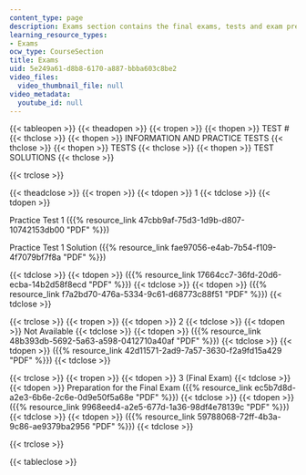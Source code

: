 ```yaml
---
content_type: page
description: Exams section contains the final exams, tests and exam preparation files.
learning_resource_types:
- Exams
ocw_type: CourseSection
title: Exams
uid: 5e249a61-d8b8-6170-a887-bbba603c8be2
video_files:
  video_thumbnail_file: null
video_metadata:
  youtube_id: null
---
```


{{< tableopen >}}
{{< theadopen >}}
{{< tropen >}}
{{< thopen >}}
TEST #
{{< thclose >}}
{{< thopen >}}
INFORMATION AND PRACTICE TESTS
{{< thclose >}}
{{< thopen >}}
TESTS
{{< thclose >}}
{{< thopen >}}
TEST SOLUTIONS
{{< thclose >}}

{{< trclose >}}

{{< theadclose >}}
{{< tropen >}}
{{< tdopen >}}
1
{{< tdclose >}}
{{< tdopen >}}


Practice Test 1 ({{% resource_link 47cbb9af-75d3-1d9b-d807-10742153db00 "PDF" %}})

Practice Test 1 Solution ({{% resource_link fae97056-e4ab-7b54-f109-4f7079bf7f8a "PDF" %}})


{{< tdclose >}}
{{< tdopen >}}
({{% resource_link 17664cc7-36fd-20d6-ecba-14b2d58f8ecd "PDF" %}})
{{< tdclose >}}
{{< tdopen >}}
({{% resource_link f7a2bd70-476a-5334-9c61-d68773c88f51 "PDF" %}})
{{< tdclose >}}

{{< trclose >}}
{{< tropen >}}
{{< tdopen >}}
2
{{< tdclose >}}
{{< tdopen >}}
Not Available
{{< tdclose >}}
{{< tdopen >}}
({{% resource_link 48b393db-5692-5a63-a598-0412710a40af "PDF" %}})
{{< tdclose >}}
{{< tdopen >}}
({{% resource_link 42d11571-2ad9-7a57-3630-f2a9fd15a429 "PDF" %}})
{{< tdclose >}}

{{< trclose >}}
{{< tropen >}}
{{< tdopen >}}
3 (Final Exam)
{{< tdclose >}}
{{< tdopen >}}
Preparation for the Final Exam ({{% resource_link ec5b7d8d-a2e3-6b6e-2c6e-0d9e50f5a68e "PDF" %}})
{{< tdclose >}}
{{< tdopen >}}
({{% resource_link 9968eed4-a2e5-677d-1a36-98df4e78139c "PDF" %}})
{{< tdclose >}}
{{< tdopen >}}
({{% resource_link 59788068-72ff-4b3a-9c86-ae9379ba2956 "PDF" %}})
{{< tdclose >}}

{{< trclose >}}

{{< tableclose >}}